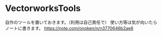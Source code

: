 # VectorworksTools
自作のツールを置いておきます。（利用は自己責任で）
使い方等は気が向いたらノートに書きます。
https://note.com/onoken/n/n3770646b2ae6
